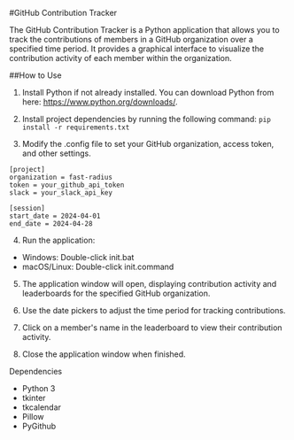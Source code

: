 #GitHub Contribution Tracker

The GitHub Contribution Tracker is a Python application that allows you to track the contributions of members in a GitHub organization over a specified time period. It provides a graphical interface to visualize the contribution activity of each member within the organization.

##How to Use
1. Install Python if not already installed. You can download Python from here: https://www.python.org/downloads/.

2. Install project dependencies by running the following command:
`pip install -r requirements.txt`

3. Modify the .config file to set your GitHub organization, access token, and other settings.
```
[project]
organization = fast-radius
token = your_github_api_token
slack = your_slack_api_key

[session]
start_date = 2024-04-01
end_date = 2024-04-28
```

4. Run the application:
- Windows: Double-click init.bat
- macOS/Linux: Double-click init.command

5. The application window will open, displaying contribution activity and leaderboards for the specified GitHub organization.

6. Use the date pickers to adjust the time period for tracking contributions.

7. Click on a member's name in the leaderboard to view their contribution activity.

8. Close the application window when finished.

Dependencies
- Python 3
- tkinter
- tkcalendar
- Pillow
- PyGithub